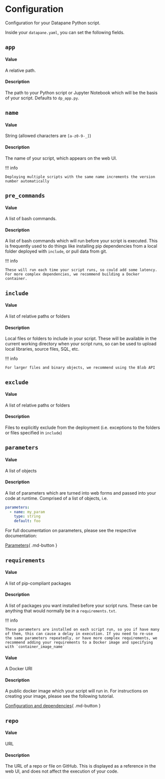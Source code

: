 # Configuration

Configuration for your Datapane Python script. 

Inside your `datapane.yaml`, you can set the following fields.

## `app`

#### Value

A relative path.

#### Description

The path to your Python script or Jupyter Notebook which will be the basis of your script. Defaults to `dp_app.py`.

## `name`

#### Value

String (allowed characters are `[a-z0-9-_]`)

#### Description

The name of your script, which appears on the web UI.&#x20;

!!! info
    
    Deploying multiple scripts with the same name increments the version number automatically

## `pre_commands`

#### Value

A list of bash commands.

#### Description

A list of bash commands which will run before your script is executed. This is frequently used to do things like installing pip dependencies from a local folder deployed with `include`, or pull data from git.&#x20;

!!! info
    
    These will run each time your script runs, so could add some latency. For more complex dependencies, we recommend building a Docker container.

## `include`

#### Value

A list of relative paths or folders

#### Description

Local files or folders to include in your script. These will be available in the current working directory when your script runs, so can be used to upload local libraries, source files, SQL, etc.

!!! info
    
    For larger files and binary objects, we recommend using the Blob API

## `exclude`

#### Value

A list of relative paths or folders

#### Description

Files to explicitly exclude from the deployment (i.e. exceptions to the folders or files specified in `include`)

## `parameters`

#### Value

A list of objects

#### Description

A list of parameters which are turned into web forms and passed into your code at runtime. Comprised of a list of objects, i.e.

```yaml
parameters: 
  - name: my_param
    type: string
    default: foo
```

For full documentation on parameters, please see the respective documentation:

[Parameters](/tutorials/apps/parameters-and-forms/parameters){ .md-button }

## `requirements`

#### Value

A list of pip-compliant packages

#### Description

A list of packages you want installed before your script runs. These can be anything that would normally be in a `requirements.txt`.&#x20;

!!! info 
    
    These parameters are installed on each script run, so you if have many of them, this can cause a delay in execution. If you need to re-use the same parameters repeatedly, or have more complex requirements, we recommend adding your requirements to a Docker image and specifying with `container_image_name`

#### Value

A Docker URI

#### Description

A public docker image which your script will run in. For instructions on creating your image, please see the following tutorial.

[Configuration and dependencies](/tutorials/apps/configuration-and-dependencies){ .md-button }

## `repo`

#### Value

URL

#### Description

The URL of a repo or file on GitHub. This is displayed as a reference in the web UI, and does not affect the execution of your code.
